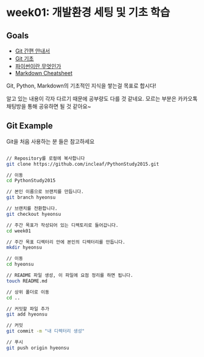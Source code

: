 # week01: 개발환경 세팅 및 기초 학습

## Goals
- [Git 간편 안내서](https://rogerdudler.github.io/git-guide/index.ko.html)
- [Git 기초](https://git-scm.com/book/ko/v1/%EC%8B%9C%EC%9E%91%ED%95%98%EA%B8%B0-Git-%EA%B8%B0%EC%B4%88)
- [파이썬이란 무엇인가](https://wikidocs.net/5)
- [Markdown Cheatsheet](https://github.com/adam-p/markdown-here/wiki/Markdown-Cheatsheet)

Git, Python, Markdown의 기초적인 지식을 쌓는걸 목표로 합시다!

알고 있는 내용이 각자 다르기 때문에 공부량도 다를 것 같네요. 모르는 부분은 카카오톡 채팅방을 통해 공유하면 될 것 같아요~

## Git Example

Git을 처음 사용하는 분 들은 참고하세요

```bash

// Repository를 로컬에 복사합니다
git clone https://github.com/incleaf/PythonStudy2015.git

// 이동
cd PythonStudy2015

// 본인 이름으로 브랜치를 만듭니다.
git branch hyeonsu

// 브랜치를 전환합니다.
git checkout hyeonsu

// 주간 목표가 작성되어 있는 디렉토리로 들어갑니다.
cd week01

// 주간 목표 디렉터리 안에 본인의 디렉터리를 만듭니다.
mkdir hyeonsu

// 이동
cd hyeonsu

// README 파일 생성, 이 파일에 요점 정리를 하면 됩니다.
touch README.md

// 상위 폴더로 이동
cd ..

// 커밋할 파일 추가
git add hyeonsu

// 커밋
git commit -m "내 디렉터리 생성"

// 푸시
git push origin hyeonsu

````
